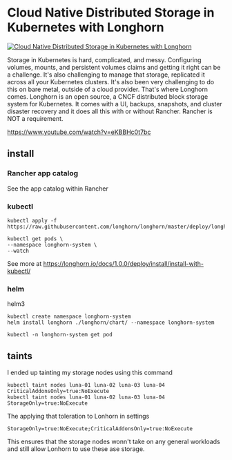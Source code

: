 # Cloud Native Distributed Storage in Kubernetes with Longhorn


[![Cloud Native Distributed Storage in Kubernetes with Longhorn](https://img.youtube.com/vi/eKBBHc0t7bc/0.jpg)](https://www.youtube.com/watch?v=eKBBHc0t7bc "Cloud Native Distributed Storage in Kubernetes with Longhorn")


Storage in Kubernetes is hard, complicated, and messy.  Configuring volumes, mounts, and persistent volumes claims and getting it right can be a challenge.  It's also challenging to manage that storage, replicated it across all your Kubernetes clusters.  It's also been very challenging to do this on bare metal, outside of a cloud provider.  That's where Longhorn comes.  Longhorn is an open source, a CNCF distributed block storage system for Kubernetes.  It comes with a UI, backups, snapshots, and cluster disaster recovery and it does all this with or without Rancher.  Rancher is NOT a requirement.



https://www.youtube.com/watch?v=eKBBHc0t7bc


## install

### Rancher app catalog

See the app catalog within Rancher



### kubectl


```
kubectl apply -f https://raw.githubusercontent.com/longhorn/longhorn/master/deploy/longhorn.yaml
```


```
kubectl get pods \
--namespace longhorn-system \
--watch

```

See more at https://longhorn.io/docs/1.0.0/deploy/install/install-with-kubectl/


### helm

helm3

```
kubectl create namespace longhorn-system
helm install longhorn ./longhorn/chart/ --namespace longhorn-system
```

```
kubectl -n longhorn-system get pod
```


## taints

I ended up tainting my storage nodes using this command

```
kubectl taint nodes luna-01 luna-02 luna-03 luna-04 CriticalAddonsOnly=true:NoExecute
kubectl taint nodes luna-01 luna-02 luna-03 luna-04 StorageOnly=true:NoExecute
```


The applying that toleration to Lonhorn in settings



`StorageOnly=true:NoExecute;CriticalAddonsOnly=true:NoExecute`


This ensures that the storage nodes wonn't take on any general workloads and still allow Lonhorn to use these ase storage.


